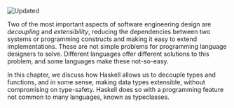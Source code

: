 ![Updated][update-shield]

Two of the most important aspects of software engineering design are _decoupling_ and _extensibility_, reducing the dependencies between two systems or programming constructs and making it easy to extend implementations. These are not simple problems for programming language designers to solve. Different languages offer different solutions to this problem, and some languages make these not-so-easy.

In this chapter, we discuss how Haskell allows us to decouple types and functions, and in some sense, making data types extensible, without compromising on type-safety. Haskell does so with a programming feature not common to many languages, known as typeclasses.


[update-shield]: https://img.shields.io/badge/LAST%20UPDATED-26%20OCT%202024-57ffd8?style=for-the-badge
